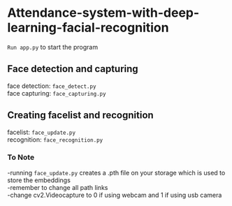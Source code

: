 # Attendance-system-with-deep-learning-facial-recognition
`Run app.py` to start the program
## Face detection and capturing
  face detection:
  `face_detect.py`  
  face capturing:
  `face_capturing.py`
  
## Creating facelist and recognition
  facelist:
  `face_update.py`  
  recognition:
  `face_recognition.py`
  
### To Note 
 -running `face_update.py` creates a .pth file on your storage which is used to store the embeddings  
 -remember to change all path links  
 -change cv2.Videocapture to 0 if using webcam and 1 if using usb camera  
